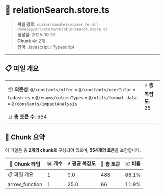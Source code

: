 # 📄 relationSearch.store.ts

> **파일 경로**: `vizier(sample)/vizier-fe-all-develop/src/store/relationSearch.store.ts`  
> **생성일**: 2025-10-13  
> **Chunk 수**: 2개  
> **언어**: Javascript / Typescript
---


## 📋 파일 개요

| | |
|--|--|
| 📦 **의존성**: `@/constants/offer` • `@/constants/userInfor` • `lodash-es` • `@/enums/columnTypes` • `@/utils/format-data` • `@/constants/impactAnalysis` | ⚡ **총 복잡도**: 25 |
| 📊 **총 토큰 수**: 554 |  |






## 🧩 Chunk 요약

이 파일은 총 **2개의 chunk**로 구성되어 있으며, **554개의 토큰**을 포함합니다.

| 🧩 Chunk 타입 | 📊 개수 | ⚡ 평균 복잡도 | 📝 총 토큰 | 📈 비율 |
|---------------|--------|-------------|----------|--------|
| 📋 파일 개요 | 1 | 0.0 | 488 | 88.1% |
| arrow_function | 1 | 25.0 | 66 | 11.9% |

